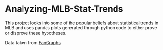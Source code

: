 # Analyzing-MLB-Stat-Trends
This project looks into some of the popular beliefs about statistical trends in MLB and uses pandas plots generated through python code to either prove or disprove these hypotheses.

Data taken from [FanGraphs](https://www.fangraphs.com/)
